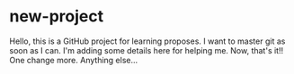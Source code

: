# new-project

Hello, this is a GitHub project for learning proposes. I want to master git as soon as I can. I'm adding some details here for helping me. Now, that's it!! One change more. 
Anything else...
